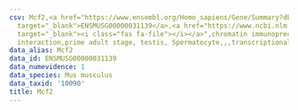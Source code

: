 ```yaml
---
csv: Mcf2,<a href="https://www.ensembl.org/Homo_sapiens/Gene/Summary?db=core;g=ENSMUSG00000031139"
  target="_blank">ENSMUSG00000031139</a>,<a href="https://www.ncbi.nlm.nih.gov/pubmed/25450459"
  target="_blank"><i class="fas fa-file"></i></a>",chromatin immunoprecipitation assay,direct
  interaction,prime adult stage, testis, Spermatocyte,,,transcriptional regulation,
data_alias: Mcf2
data_id: ENSMUSG00000031139
data_numevidence: 1
data_species: Mus musculus
data_taxid: '10090'
title: Mcf2
---
```

